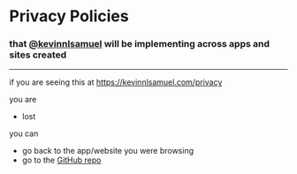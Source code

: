 # Privacy Policies
### that [@kevinnlsamuel](https://twitter.com/kevinnlsamuel) will be implementing across apps and sites created

***

if you are seeing this at <https://kevinnlsamuel.com/privacy>

you are
 - lost

you can
 - go back to the app/website you were browsing
 - go to the [GitHub repo](https://github.com/kevinnls/privacy)